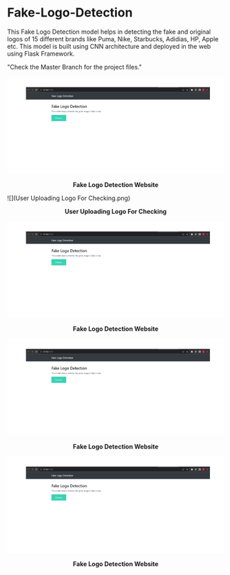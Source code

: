 # Fake-Logo-Detection
This Fake Logo Detection model helps in detecting the fake and original logos of 15 different brands like Puma, Nike, Starbucks, Adidias, HP, Apple etc. This model is built using CNN architecture and deployed in the web using Flask Framework.

"Check the Master Branch for the project files."

![](Website.png)
<div align="center">
  <strong>Fake Logo Detection Website</strong>
</div>

![](User Uploading Logo For Checking.png)
<div align="center">
  <strong>User Uploading Logo For Checking</strong>
</div>

![](Website.png)
<div align="center">
  <strong>Fake Logo Detection Website</strong>
</div>

![](Website.png)
<div align="center">
  <strong>Fake Logo Detection Website</strong>
</div>

![](Website.png)
<div align="center">
  <strong>Fake Logo Detection Website</strong>
</div>

